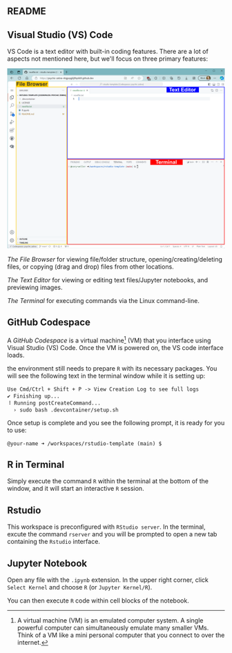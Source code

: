 ## README

## Visual Studio (VS) Code

VS Code is a text editor with built-in coding features. There are a lot of aspects not mentioned here, but we'll focus on three primary features:

![](.assets/vscode-window.png)

*The File Browser* for viewing file/folder structure, opening/creating/deleting files, or copying (drag and drop) files from other locations. 

*The Text Editor* for viewing or editing text files/Jupyter notebooks, and previewing images.

*The Terminal* for executing commands via the Linux command-line.

## GitHub Codespace
A _GitHub Codespace_ is a virtual machine[^1] (VM) that you interface using Visual Studio (VS) Code. 
Once the VM is powered on, the VS code interface loads. 

the environment still needs to prepare `R` with its necessary packages. 
You will see the following text in the terminal window while it is setting up:
```
Use Cmd/Ctrl + Shift + P -> View Creation Log to see full logs
✔ Finishing up...
⠸ Running postCreateCommand...
  › sudo bash .devcontainer/setup.sh
```
Once setup is complete and you see the following prompt, it is ready for you to use:
```
@your-name ➜ /workspaces/rstudio-template (main) $ 
```

## R in Terminal

Simply execute the command `R` within the terminal at the bottom of the window, and it will start an interactive `R` session.

## Rstudio

This workspace is preconfigured with `RStudio server`. In the terminal, excute the command `rserver` and you will be prompted to open a new tab containing the `Rstudio` interface.

## Jupyter Notebook

Open any file with the `.ipynb` extension. In the upper right corner, click `Select Kernel` and choose `R` (or `Jupyter Kernel/R`).

You can then execute `R` code within cell blocks of the notebook.

[^1]: A virtual machine (VM) is an emulated computer system. A single powerful computer can simultaneously emulate many smaller VMs. Think of a VM like a mini personal computer that you connect to over the internet.